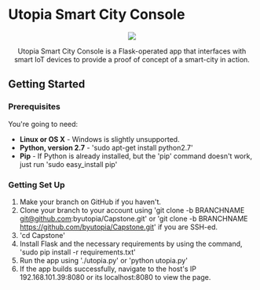 # Utopia Smart City Console
<p align="center">
   <img src="https://raw.githubusercontent.com/Capstone/static/images/fiberlogowhite.jpg">
</p>

<p align="center"> Utopia Smart City Console is a Flask-operated app that interfaces with smart IoT devices to provide a proof of concept of a smart-city in action. </p>

Getting Started
-------------------

### Prerequisites

You're going to need:

 - **Linux or OS X** - Windows is slightly unsupported.
 - **Python, version 2.7** - 'sudo apt-get install python2.7'
 - **Pip** - If Python is already installed, but the 'pip' command doesn't work, just run 'sudo easy_install pip'

### Getting Set Up
1. Make your branch on GitHub if you haven't.
2. Clone your branch to your account using 'git clone -b BRANCHNAME git@github.com:byutopia/Capstone.git' or 'git clone -b BRANCHNAME https://github.com/byutopia/Capstone.git' if you are SSH-ed.
3. 'cd Capstone'
4. Install Flask and the necessary requirements by using the command, 'sudo pip install -r requirements.txt'
5. Run the app using './utopia.py' or 'python utopia.py'
6. If the app builds successfully, navigate to the host's IP 192.168.101.39:8080 or its localhost:8080 to view the page.  

